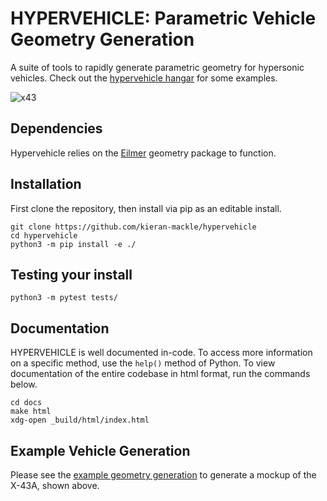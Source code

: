 
# HYPERVEHICLE: Parametric Vehicle Geometry Generation
A suite of tools to rapidly generate parametric geometry for hypersonic vehicles. Check out the [hypervehicle hangar](docs/hangar.md)
for some examples.

![x43](https://user-images.githubusercontent.com/60687606/168926371-a383434b-3ea5-40ab-989a-93f7a8d7b4ff.png)


## Dependencies
Hypervehicle relies on the [Eilmer](https://github.com/gdtk-uq/gdtk) geometry 
package to function.


## Installation

First clone the repository, then install via pip as an editable install.

```
git clone https://github.com/kieran-mackle/hypervehicle
cd hypervehicle
python3 -m pip install -e ./
```


## Testing your install
```
python3 -m pytest tests/
```



## Documentation
HYPERVEHICLE is well documented in-code. To access more information on a 
specific method, use the `help()` method of Python. To view documentation 
of the entire codebase in html format, run the commands below.

```
cd docs
make html
xdg-open _build/html/index.html
```


## Example Vehicle Generation
Please see the [example geometry generation](docs/example.md) to generate a mockup of the X-43A, shown above.




